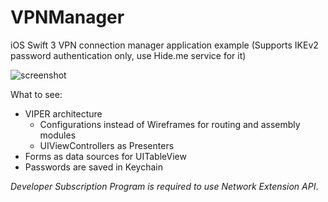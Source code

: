 # VPNManager
iOS Swift 3 VPN connection manager application example 
(Supports IKEv2 password authentication only, use Hide.me service for it)

![screenshot](Screenshot.png)

What to see:

- VIPER architecture 
   - Configurations instead of Wireframes for routing and assembly modules
   - UIViewControllers as Presenters 
- Forms as data sources for UITableView
- Passwords are saved in Keychain

_Developer Subscription Program is required to use Network Extension API_.
